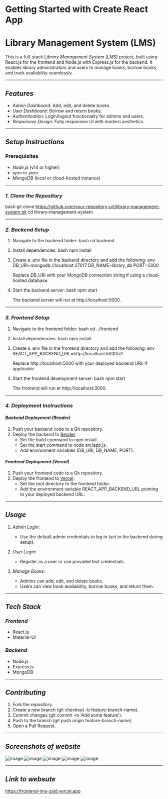 # Getting Started with Create React App
# Library Management System (LMS)

This is a full-stack *Library Management System (LMS)* project, built using React.js for the frontend and Node.js with Express.js for the backend. It enables library administrators and users to manage books, borrow books, and track availability seamlessly.

---

## *Features*
- *Admin Dashboard*: Add, edit, and delete books.
- *User Dashboard*: Borrow and return books.
- *Authentication*: Login/logout functionality for admins and users.
- *Responsive Design*: Fully responsive UI with modern aesthetics.

---

## *Setup Instructions*

### Prerequisites
- *Node.js* (v14 or higher)
- *npm* or *yarn*
- *MongoDB* (local or cloud-hosted instance)

---

### *1. Clone the Repository*
bash
git clone https://github.com/your-repository-url/library-management-system.git
cd library-management-system


---

### *2. Backend Setup*
1. Navigate to the backend folder:
   bash
   cd backend
   

2. Install dependencies:
   bash
   npm install
   

3. Create a .env file in the backend directory and add the following:
   env
   DB_URI=mongodb://localhost:27017
   DB_NAME=library_db
   PORT=5000
   
   Replace DB_URI with your MongoDB connection string if using a cloud-hosted database.

4. Start the backend server:
   bash
   npm start
   
   The backend server will run at http://localhost:5000.

---

### *3. Frontend Setup*
1. Navigate to the frontend folder:
   bash
   cd ../frontend
   

2. Install dependencies:
   bash
   npm install
   

3. Create a .env file in the frontend directory and add the following:
   env
   REACT_APP_BACKEND_URL=http://localhost:5000/v1
   
   Replace http://localhost:5000 with your deployed backend URL if applicable.

4. Start the frontend development server:
   bash
   npm start
   
   The frontend will run at http://localhost:3000.

---

### *4. Deployment Instructions*

#### *Backend Deployment (Render)*
1. Push your backend code to a Git repository.
2. Deploy the backend to [Render](https://render.com):
   - Set the build command to npm install.
   - Set the start command to node src/app.js.
   - Add environment variables (DB_URI, DB_NAME, PORT).

#### *Frontend Deployment (Vercel)*
1. Push your frontend code to a Git repository.
2. Deploy the frontend to [Vercel](https://vercel.com):
   - Set the root directory to the frontend folder.
   - Add the environment variable REACT_APP_BACKEND_URL pointing to your deployed backend URL.

---

## *Usage*

1. *Admin Login*:
   - Use the default admin credentials to log in (set in the backend during setup).

2. *User Login*:
   - Register as a user or use provided test credentials.

3. *Manage Books*:
   - Admins can add, edit, and delete books.
   - Users can view book availability, borrow books, and return them.

---

## *Tech Stack*

### *Frontend*
- React.js
- Material-UI

### *Backend*
- Node.js
- Express.js
- MongoDB

---

## *Contributing*
1. Fork the repository.
2. Create a new branch (git checkout -b feature-branch-name).
3. Commit changes (git commit -m 'Add some feature').
4. Push to the branch (git push origin feature-branch-name).
5. Open a Pull Request.

---
## *Screenshots of website*
![image](https://github.com/user-attachments/assets/ad327a38-2a7e-434b-9bc7-d2698b1c9e13)
![image](https://github.com/user-attachments/assets/fcc65447-a663-4787-89bc-d0664072b2cf)
![image](https://github.com/user-attachments/assets/7a7ff8ab-64b8-4a9d-9978-b3ed0e65e67a)
![image](https://github.com/user-attachments/assets/fff17832-ae8b-4c5b-a6db-6d95aff3b96b)
![image](https://github.com/user-attachments/assets/b782448c-7ec3-4918-b7db-5cbd4aecdfeb)

---
## *Link to  websute*
https://frontend-lms-zaid.vercel.app


